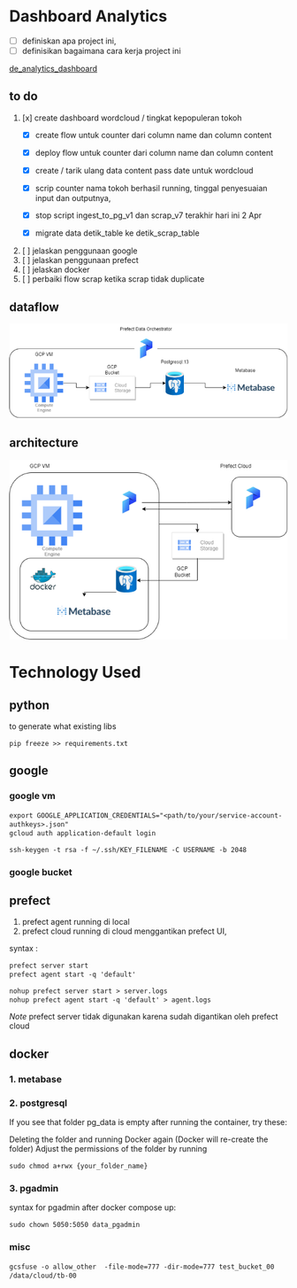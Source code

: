 # Dashboard Analytics

- [ ] definiskan apa project ini,
- [ ] definisikan bagaimana cara kerja project ini

[de_analytics_dashboard](http://35.223.23.31:3000/public/dashboard/53ca46a7-2745-406e-ac8e-482846b61675)

## to do
1. [x] create dashboard wordcloud / tingkat kepopuleran tokoh 
    - [x] create flow untuk counter dari column name dan column content
    - [x] deploy flow untuk counter dari column name dan column content
    - [x] create / tarik ulang data content pass date untuk wordcloud
    - [x] scrip counter nama tokoh berhasil running, tinggal penyesuaian input dan outputnya,
    - [x] stop script ingest_to_pg_v1 dan scrap_v7 terakhir hari ini 2 Apr
    - [x] migrate data detik_table ke detik_scrap_table

    
2. [ ] jelaskan penggunaan google
3. [ ] jelaskan penggunaan prefect
4. [ ] jelaskan docker  
5. [ ] perbaiki flow scrap ketika scrap tidak duplicate


## dataflow

![df](pict/dateng_proj-Dataflow.drawio.png)

## architecture

![df](pict/dateng_proj-architecture.drawio1.png)

# Technology Used

## python

to generate what existing libs
```
pip freeze >> requirements.txt
```

## google 

### google vm

```
export GOOGLE_APPLICATION_CREDENTIALS="<path/to/your/service-account-authkeys>.json"
gcloud auth application-default login
```

```
ssh-keygen -t rsa -f ~/.ssh/KEY_FILENAME -C USERNAME -b 2048
```

### google bucket


## prefect 

1. prefect agent running di local
2. prefect cloud running di cloud menggantikan prefect UI, 


syntax :

```
prefect server start
prefect agent start -q 'default'
```

```
nohup prefect server start > server.logs
nohup prefect agent start -q 'default' > agent.logs

```
*Note* prefect server tidak digunakan karena sudah digantikan oleh prefect cloud

## docker 

### 1. metabase
### 2. postgresql

If you see that folder pg_data is empty after running the container, try these:

Deleting the folder and running Docker again (Docker will re-create the folder)
Adjust the permissions of the folder by running 
```
sudo chmod a+rwx {your_folder_name}
```

### 3. pgadmin

syntax for pgadmin after docker compose up:

```
sudo chown 5050:5050 data_pgadmin
```

### misc


```
gcsfuse -o allow_other  -file-mode=777 -dir-mode=777 test_bucket_00 /data/cloud/tb-00
```